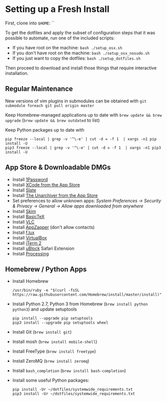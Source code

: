 # Setting up a Fresh Install

First, clone into `$HOME`: ``

To get the dotfiles and apply the subset of configuration steps that it was possible to automate, run one of the included scripts:

  * If you have root on the machine: `bash ./setup_osx.sh`
  * If you don't have root on the machine: `bash ./setup_osx_nosudo.sh`
  * If you just want to copy the dotfiles: `bash ./setup_dotfiles.sh`

Then proceed to download and install those things that require interactive installation.

## Regular Maintenance

New versions of vim plugins in submodules can be obtained with `git submodule foreach git pull origin master`

Keep Homebrew-managed applications up to date with `brew update && brew upgrade` (`brew update && brew outdated` to list)

Keep Python packages up to date with

```
pip freeze --local | grep -v '^\-e' | cut -d = -f 1  | xargs -n1 pip install -U
pip3 freeze --local | grep -v '^\-e' | cut -d = -f 1  | xargs -n1 pip3 install -U
```

## App Store & Downloadable DMGs

  - Install [1Password](http://1password.com/)
  - Install [XCode from the App Store](https://developer.apple.com/xcode/downloads/)
  - Install [Slate](https://github.com/jigish/slate)
  - Install [The Unarchiver from the App Store](https://itunes.apple.com/app/the-unarchiver/id425424353)
  - Set preferences to allow unknown apps: *System Preferences -> Security & Privacy -> General -> Allow apps downloaded from anywhere*
  - Install [Skim](http://skim-app.sourceforge.net)
  - Install [BasicTeX](https://tug.org/mactex/morepackages.html)
  - Install [VLC](http://videolan.org)
  - Install [AppZapper](http://appzapper.com) (don't allow contacts)
  - Install [f.lux](http://justgetflux.com) 
  - Install [VirtualBox](https://www.virtualbox.org/wiki/Downloads)
  - Install [iTerm 2](http://iterm2.com/downloads.html)
  - Install [uBlock](https://www.ublock.org) Safari Extension
  - Install [Processing](https://processing.org)

## Homebrew / Python Apps

  - Install Homebrew

        /usr/bin/ruby -e "$(curl -fsSL https://raw.githubusercontent.com/Homebrew/install/master/install)"`

  - Install Python 2.7, Python 3 from Homebrew (`brew install python python3`) and update setuptools

        pip install --upgrade pip setuptools
        pip3 install --upgrade pip setuptools wheel

  - Install Git (`brew install git`)
  - Install mosh (`brew install mobile-shell`)
  - Install FreeType (`brew install freetype`)
  - Install ZeroMQ (`brew install zeromq`)
  - Install `bash_completion` (`brew install bash-completion`)
  - Install some useful Python packages:

        pip install -Ur ~/dotfiles/systemwide_requirements.txt
        pip3 install -Ur ~/dotfiles/systemwide_requirements.txt
